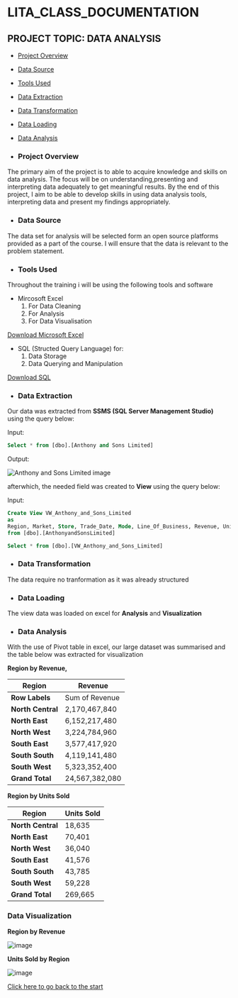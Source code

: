 # LITA_CLASS_DOCUMENTATION
## PROJECT TOPIC: DATA ANALYSIS
   - [Project Overview](#Project-Overview)
   
   - [Data Source](#Data-Source)

   - [Tools Used](#Tools-Used)
 
   - [Data Extraction](#Data-Extraction)
   
   - [Data Transformation](#Data-Transformation)
     
   - [Data Loading](#Data-Loading)

   - [Data Analysis](#Data-Analysis)
 
- ### Project Overview
The primary aim of the project is to able to acquire knowledge and skills on data analysis. The focus will be on understanding,presenting and interpreting data adequately to get meaningful results. By the end of this project, I aim to be able to develop skills in using data analysis tools, interpreting data and present my findings appropriately.
 
- ### Data Source
The data set for analysis will be selected form an open source platforms provided as a part of the course. I will ensure that the data is relevant to the problem statement.

- ### Tools Used
Throughout the training i will be using the following tools and software

- Mircosoft Excel
  1. For Data Cleaning
  2. For Analysis
  3. For Data Visualisation
   
[Download Microsoft Excel](https://microsoft-excel-2016.en.download.it/#google_vignette)
    
- SQL (Structed Query Language) for:
   1. Data Storage
   2. Data Querying and Manipulation
    
[Download SQL](https://www.microsoft.com/en-us/sql-server/sql-server-downloads)

- ### Data Extraction

Our data was extracted from **SSMS (SQL Server Management Studio)** using the query below:

Input:
```SQL 
Select * from [dbo].[Anthony and Sons Limited]
```

Output:

![Anthony and Sons Limited image](https://github.com/user-attachments/assets/b1298dfa-464a-42f2-9643-0f3dc57995fb)

afterwhich, the needed field was created to **View** using the query below:

Input:
```SQL 
Create View VW_Anthony_and_Sons_Limited
as
Region, Market, Store, Trade_Date, Mode, Line_Of_Business, Revenue, Units_Sold, Transaction_Category
from [dbo].[AnthonyandSonsLimited]
```

```SQL
Select * from [dbo].[VW_Anthony_and_Sons_Limited]
```

- ### Data Transformation

The data require no tranformation as it was already structured

- ### Data Loading

The view data was loaded on excel for **Analysis** and **Visualization**

- ### Data Analysis

With the use of Pivot table in excel, our large dataset was summarised and the table below was extracted for visualization

**Region by Revenue,**	

   |**Region**|**Revenue**|
|--------------|-----------------|
|**Row Labels**|Sum of Revenue| 
|**North Central**|2,170,467,840|
|**North East**|6,152,217,480|
|**North West**|3,224,784,960|
|**South East**|3,577,417,920|
|**South South**|4,119,141,480|
|**South West**|5,323,352,400|
|**Grand Total**|24,567,382,080|

**Region by Units Sold**

   |**Region**|**Units Sold**|
|--------------|--------------| 
|**North Central**|18,635|
|**North East**|70,401|
|**North West**|36,040|
|**South East**|41,576|
|**South South**|43,785|
|**South West**|59,228|
|**Grand Total**|269,665|

### Data Visualization

**Region by Revenue**

![image](https://github.com/user-attachments/assets/6d2ebf86-e425-4e2c-a69a-5ceb34a573be)

**Units Sold by Region**

![image](https://github.com/user-attachments/assets/d783c9bf-5fe9-4f17-a369-1e66d0eb5d0c)

[Click here to go back to the start](#LITA_CLASS_DOCUMENTATION)

